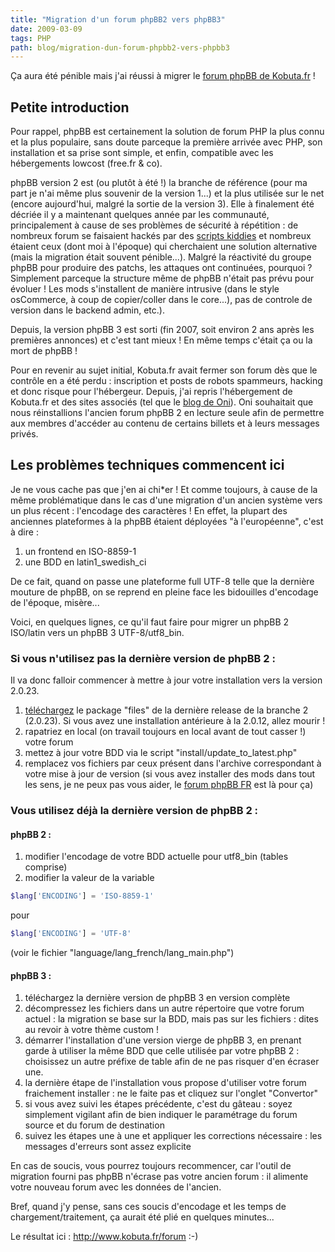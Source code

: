 ```yaml
---
title: "Migration d'un forum phpBB2 vers phpBB3"
date: 2009-03-09
tags: PHP
path: blog/migration-dun-forum-phpbb2-vers-phpbb3
---
```

Ça aura été pénible mais j'ai réussi à migrer le [forum phpBB de Kobuta.fr](http://www.kobuta.fr/forum) !

## Petite introduction

Pour rappel, phpBB est certainement la solution de forum PHP la plus connu et la plus populaire, sans doute parceque la première arrivée avec PHP, son installation et sa prise sont simple, et enfin, compatible avec les hébergements lowcost (free.fr & co).

phpBB version 2 est (ou plutôt à été !) la branche de référence (pour ma part je n'ai même plus souvenir de la version 1...) et la plus utilisée sur le net (encore aujourd'hui, malgré la sortie de la version 3). Elle à finalement été décriée il y a maintenant quelques année par les communauté, principalement à cause de ses problèmes de sécurité à répétition : de nombreux forum se faisaient hackés par des [scripts kiddies](http://fr.wikipedia.org/wiki/Script_kiddies) et nombreux étaient ceux (dont moi à l'époque) qui cherchaient une solution alternative (mais la migration était souvent pénible...).
Malgré la réactivité du groupe phpBB pour produire des patchs, les attaques ont continuées, pourquoi ? Simplement parceque la structure même de phpBB n'était pas prévu pour évoluer ! Les mods s'installent de manière intrusive (dans le style osCommerce, à coup de copier/coller dans le core...), pas de controle de version dans le backend admin, etc.).

Depuis, la version phpBB 3 est sorti (fin 2007, soit environ 2 ans après les premières annonces) et c'est tant mieux ! En même temps c'était ça ou la mort de phpBB !

Pour en revenir au sujet initial, Kobuta.fr avait fermer son forum dès que le contrôle en a été perdu : inscription et posts de robots spammeurs, hacking et donc risque pour l'hébergeur.
Depuis, j'ai repris l'hébergement de Kobuta.fr et des sites associés (tel que le [blog de Oni](http://www.kobuta.fr/blog/)). Oni souhaitait que nous réinstallions l'ancien forum phpBB 2 en lecture seule afin de permettre aux membres d'accéder au contenu de certains billets et à leurs messages privés.
<!-- excerpt -->
## Les problèmes techniques commencent ici

Je ne vous cache pas que j'en ai chi*er ! Et comme toujours, à cause de la même problématique dans le cas d'une migration d'un ancien système vers un plus récent : l'encodage des caractères !
En effet, la plupart des anciennes plateformes à la phpBB étaient déployées "à l'européenne", c'est à dire :

1. un frontend en ISO-8859-1
2. une BDD en latin1_swedish_ci

De ce fait, quand on passe une plateforme full UTF-8 telle que la dernière mouture de phpBB, on se reprend en pleine face les bidouilles d'encodage de l'époque, misère...

Voici, en quelques lignes, ce qu'il faut faire pour migrer un phpBB 2 ISO/latin vers un phpBB 3 UTF-8/utf8_bin.

### Si vous n'utilisez pas la dernière version de phpBB 2 :

Il va donc falloir commencer à mettre à jour votre installation vers la version 2.0.23.

1. [téléchargez](http://sourceforge.net/project/showfiles.php?group_id=7885&package_id=28882) le package "files" de la  dernière release de la branche 2 (2.0.23). Si vous avez une installation antérieure à la 2.0.12, allez mourir !
2. rapatriez en local (on travail toujours en local avant de tout casser !) votre forum
3. mettez à jour votre BDD via le script "install/update_to_latest.php"
4. remplacez vos fichiers par ceux présent dans l'archive correspondant à votre mise à jour de version (si vous avez installer des mods dans tout les sens, je ne peux pas vous aider, le [forum phpBB FR](http://forums.phpbb-fr.com/) est là pour ça)

### Vous utilisez déjà la dernière version de phpBB 2 :

#### phpBB 2 :
1. modifier l'encodage de votre BDD actuelle pour utf8_bin (tables comprise)
2. modifier la valeur de la variable

```php
$lang['ENCODING'] = 'ISO-8859-1'
```

pour

```php
$lang['ENCODING'] = 'UTF-8'
```

(voir le fichier "language/lang_french/lang_main.php")

#### phpBB 3 :
1. téléchargez la dernière version de phpBB 3 en version complète
2. décompressez les fichiers dans un autre répertoire que votre forum actuel : la migration se base sur la BDD, mais pas sur les fichiers : dites au revoir à votre thème custom !
3. démarrer l'installation d'une version vierge de phpBB 3, en prenant garde à utiliser la même BDD que celle utilisée par votre phpBB 2 : choisissez un autre préfixe de table afin de ne pas risquer d'en écraser une.
4. la dernière étape de l'installation vous propose d'utiliser votre forum fraichement installer : ne le faite pas et cliquez sur l'onglet "Convertor"
5. si vous avez suivi les étapes précédente, c'est du gâteau : soyez simplement vigilant afin de bien indiquer le paramétrage du forum source et du forum de destination
6. suivez les étapes une à une et appliquer les corrections nécessaire : les messages d'erreurs sont assez explicite

En cas de soucis, vous pourrez toujours recommencer, car l'outil de migration fourni pas phpBB n'écrase pas votre ancien forum : il alimente votre nouveau forum avec les données de l'ancien.

Bref, quand j'y pense, sans ces soucis d'encodage et les temps de chargement/traitement, ça aurait été plié en quelques minutes...

Le résultat ici : http://www.kobuta.fr/forum :-)

